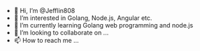 - 👋 Hi, I’m @Jefflin808
- 👀 I’m interested in Golang, Node.js, Angular etc.
- 🌱 I’m currently learning Golang web programming and node.js 
- 💞️ I’m looking to collaborate on ...
- 📫 How to reach me ...

<!---
Jefflin808/Jefflin808 is a ✨ special ✨ repository because its `README.md` (this file) appears on your GitHub profile.
You can click the Preview link to take a look at your changes.
--->
